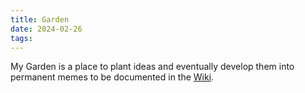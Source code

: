 ```yaml
---
title: Garden
date: 2024-02-26
tags:
---
```

My Garden is a place to plant ideas and eventually develop them into permanent memes to be documented in the [Wiki](Wiki/index.md).